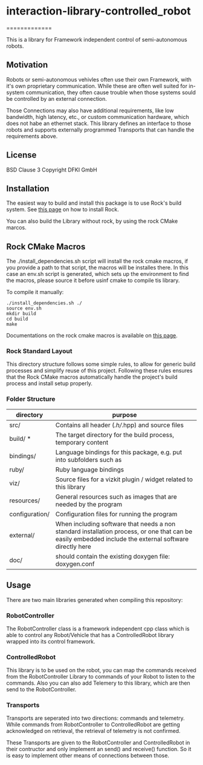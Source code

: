 # interaction-library-controlled_robot
=============

This is a library for Framework independent control of semi-autonomous robots.


## Motivation

Robots or semi-autonomous vehivles often use their own Framework, with it's own proprietary communication.
While these are often well suited for in-system communication, they often cause trouble when those systems sould be controlled by an external connection.

Those Connections may also have additional requirements, like low bandwidth, high latency, etc., or custom communication hardware, which does not habe an ethernet stack.
This library defines an interface to those robots and supports externally programmed Transports that can handle the requirements above.


## License

BSD Clause 3
Copyright DFKI GmbH


## Installation

The easiest way to build and install this package is to use Rock's build system.
See [this page](http://rock-robotics.org/stable/documentation/installation.html)
on how to install Rock.

You can also build the Library without rock, by using the rock CMake marcos.

## Rock CMake Macros

The ./install_dependencies.sh script will install the rock cmake macros, if you provide a path to that script, the macros will be installes there.
In this case an env.sh script is generated, which sets up the environment to find the macros, please source it before usinf cmake to compile tis library.

To compile it manually:

    ./install_dependencies.sh ./
    source env.sh
    mkdir build
    cd build
    make

Documentations on the rock cmake macros is available on [this page](http://rock-robotics.org/stable/documentation/packages/cmake_macros.html).


### Rock Standard Layout

This directory structure follows some simple rules, to allow for generic build
processes and simplify reuse of this project. Following these rules ensures that
the Rock CMake macros automatically handle the project's build process and
install setup properly.

### Folder Structure

| directory         |       purpose                                                        |
| ----------------- | ------------------------------------------------------               |
| src/              | Contains all header (*.h/*.hpp) and source files                     |
| build/ *          | The target directory for the build process, temporary content        |
| bindings/         | Language bindings for this package, e.g. put into subfolders such as |
| ruby/             | Ruby language bindings                                               |
| viz/              | Source files for a vizkit plugin / widget related to this library    |
| resources/        | General resources such as images that are needed by the program      |
| configuration/    | Configuration files for running the program                          |
| external/         | When including software that needs a non standard installation process, or one that can be easily embedded include the external software directly here |
| doc/              | should contain the existing doxygen file: doxygen.conf               |




## Usage

There are two main libraries generated when compiling this repository:

### RobotController

The RobotController class is a framework independent cpp class which is able to control any Robot/Vehicle that has a ControlledRobot library wrapped into its control framework.

### ControlledRobot

This library is to be used on the robot, you can map the commands received from the RobotController Library to commands of your Robot to listen to the commands.
Also you can also add Telemery to this library, which are then send to the RobotController.


### Transports

Transports are seperated into two directions: commands and telemetry.
While commands from RobotController to ControlledRobot are getting acknowledged on retrieval, the retrieval of telemetry is not confirmed.

These Transports are given to the RobotController and ControlledRobot in their contructor and only implement an send() and receive() function.
So it is easy to implement other means of connections between those.

